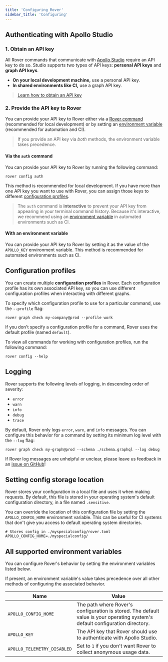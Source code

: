 ```yaml
---
title: 'Configuring Rover'
sidebar_title: 'Configuring'
---
```


## Authenticating with Apollo Studio

### 1. Obtain an API key

All Rover commands that communicate with [Apollo Studio](https://www.apollographql.com/docs/studio/) require an API key to do so. Studio supports two types of API keys: **personal API keys** and **graph API keys**.

* **On your local development machine,** use a personal API key.
* **In shared environments like CI,** use a graph API key.

> [Learn how to obtain an API key](https://www.apollographql.com/docs/studio/api-keys/)

### 2. Provide the API key to Rover

You can provide your API key to Rover either via a [Rover command](#via-the-auth-command) (recommended for local development) or by setting an [environment variable](#with-an-environment-variable) (recommended for automation and CI).

> If you provide an API key via _both_ methods, the environment variable takes precedence.

#### Via the `auth` command

You can provide your API key to Rover by running the following command:

```shell
rover config auth
```

This method is recommended for local development. If you have more than one API key you want to use with Rover, you can assign those keys to different [configuration profiles](#configuration-profiles).

> The `auth` command is **interactive** to prevent your API key from appearing in your terminal command history. Because it's interactive, we recommend using an [environment variable](#with-an-environment-variable) in automated environments such as CI. 

#### With an environment variable

You can provide your API key to Rover by setting it as the value of the `APOLLO_KEY` environment variable. This method is recommended for automated environments such as CI.

## Configuration profiles

You can create multiple **configuration profiles** in Rover. Each configuration profile has its own associated API key, so you can use different configuration profiles when interacting with different graphs.

To specify which configuration profile to use for a particular command, use the `--profile` flag:

```shell
rover graph check my-company@prod --profile work
```

If you don't specify a configuration profile for a command, Rover uses the default profile (named `default`).

To view all commands for working with configuration profiles, run the following command:

```
rover config --help
```

## Logging

Rover supports the following levels of logging, in descending order of severity:

* `error`
* `warn`
* `info`
* `debug`
* `trace`

By default, Rover only logs `error`, `warn`, and `info` messages. You can configure this behavior for a command by setting its minimum log level with the `--log` flag:

```
rover graph check my-graph@prod --schema ./schema.graphql --log debug
```

If Rover log messages are unhelpful or unclear, please leave us feedback in an 
[issue on GitHub](https://github.com/apollographql/rover/issues)!

## Setting config storage location

Rover stores your configuration in a local file and uses it when making requests. By default, this file is stored in your operating system's default configuration directory, in a file named `.sensitive`.

You can override the location of this configuration file by setting the `APOLLO_CONFIG_HOME` environment variable. This can be useful for CI systems that don't give you access to default operating system directories.

```
# Stores config in ./myspecialconfig/rover.toml
APOLLO_CONFIG_HOME=./myspecialconfig/
```

## All supported environment variables

You can configure Rover's behavior by setting the environment variables listed below.

If present, an environment variable's value takes precedence over all other methods of configuring the associated behavior.

| Name                        | Value          |
|-----------------------------|----------------|
| `APOLLO_CONFIG_HOME` | The path where Rover's configuration is stored. The default value is your operating system's default configuration directory. |
| `APOLLO_KEY` | The API key that Rover should use to authenticate with Apollo Studio. |
| `APOLLO_TELEMETRY_DISABLED` | Set to `1` if you don't want Rover to collect anonymous usage data. |
